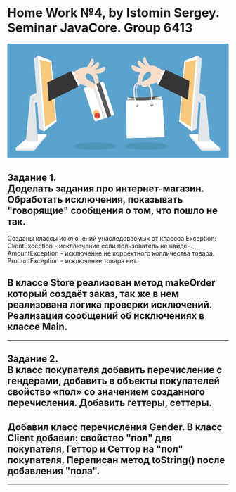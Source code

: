 # Home Work №4, by Istomin Sergey. Seminar JavaCore. Group 6413
![JavaCore Home Work# 4. Internet Store.](https://github.com/Sistomin/JavaCoreHW4-InternetStore/blob/main/Image.PNG)

Задание 1.  
Доделать задания про интернет-магазин. Обработать исключения, показывать "говорящие" сообщения о том, что пошло не так.  
-------------------------------------------------------

Созданы классы исключений унаследоваемых от классса Exception:  
ClientException - искллючение если пользователь не найден.  
AmountException - исключение не корректного колличества товара.  
ProductException - исключение товара нет.  

В классе Store реализован метод makeOrder который создаёт заказ, так же в нем реализована логика проверки исключений.
Реализация сообщений об исключениях в классе Main.  
----------------------------------------------
-------------------------------------------------  
Задание 2.  
В класс покупателя добавить перечисление с гендерами, добавить в объекты покупателей свойство «пол» со значением созданного перечисления. Добавить геттеры, сеттеры.
----------------------------------------------------------------------

Добавил класс перечисления Gender.
В класс Client добавил: свойство "пол" для покупателя, Геттор и Сеттор на "пол" покупателя, Переписан метод toString() после добавления "пола".
-------------------------------------------
------------------------------------------
